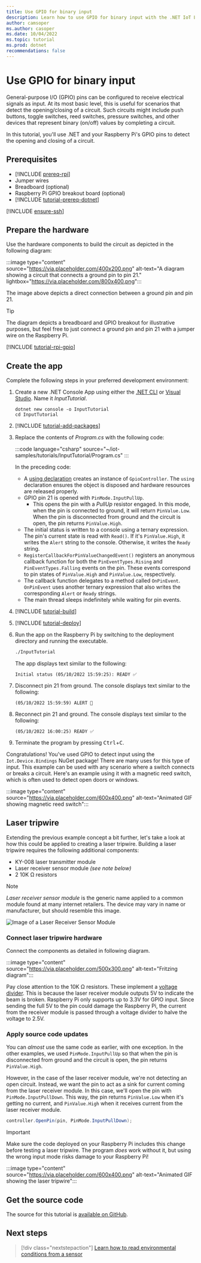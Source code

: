 ```yaml
---
title: Use GPIO for binary input
description: Learn how to use GPIO for binary input with the .NET IoT Libraries.
author: camsoper
ms.author: casoper
ms.date: 10/04/2022
ms.topic: tutorial
ms.prod: dotnet
recommendations: false
---
```


# Use GPIO for binary input

General-purpose I/O (GPIO) pins can be configured to receive electrical signals as input. At its most basic level, this is useful for scenarios that detect the opening/closing of a circuit. Such circuits might include push buttons, toggle switches, reed switches, pressure switches, and other devices that represent binary (on/off) values by completing a circuit.

In this tutorial, you'll use .NET and your Raspberry Pi's GPIO pins to detect the opening and closing of a circuit.

## Prerequisites

- [!INCLUDE [prereq-rpi](../includes/prereq-rpi.md)]
- Jumper wires
- Breadboard (optional)
- Raspberry Pi GPIO breakout board (optional)
- [!INCLUDE [tutorial-prereq-dotnet](../includes/tutorial-prereq-dotnet.md)]

[!INCLUDE [ensure-ssh](../includes/ensure-ssh.md)]

## Prepare the hardware

Use the hardware components to build the circuit as depicted in the following diagram:

:::image type="content" source="https://via.placeholder.com/400x200.png" alt-text="A diagram showing a circuit that connects a ground pin to pin 21." lightbox="https://via.placeholder.com/800x400.png":::

The image above depicts a direct connection between a ground pin and pin 21.

> [!TIP]
> The diagram depicts a breadboard and GPIO breakout for illustrative purposes, but feel free to just connect a ground pin and pin 21 with a jumper wire on the Raspberry Pi.

[!INCLUDE [tutorial-rpi-gpio](../includes/tutorial-rpi-gpio.md)]

## Create the app

Complete the following steps in your preferred development environment:

1. Create a new .NET Console App using either the [.NET CLI](../../core/tools/dotnet-new.md) or [Visual Studio](../../core/tutorials/with-visual-studio.md). Name it *InputTutorial*.

    ```dotnetcli
    dotnet new console -o InputTutorial
    cd InputTutorial
    ```

1. [!INCLUDE [tutorial-add-packages](../includes/tutorial-add-packages.md)]
1. Replace the contents of *Program.cs* with the following code:

    :::code language="csharp" source="~/iot-samples/tutorials/InputTutorial/Program.cs" :::

    In the preceding code:

    - A [using declaration](../../csharp/whats-new/csharp-8.md#using-declarations) creates an instance of `GpioController`. The `using` declaration ensures the object is disposed and hardware resources are released properly.
    - GPIO pin 21 is opened with  `PinMode.InputPullUp`.
        - This opens the pin with a *PullUp* resistor engaged. In this mode, when the pin is connected to ground, it will return `PinValue.Low`. When the pin is disconnected from ground and the circuit is open, the pin returns `PinValue.High`.
    - The initial status is written to a console using a ternary expression. The pin's current state is read with `Read()`. If it's `PinValue.High`, it writes the `Alert` string to the console. Otherwise, it writes the `Ready` string.
    - `RegisterCallbackForPinValueChangedEvent()` registers an anonymous callback function for both the `PinEventTypes.Rising` and `PinEventTypes.Falling` events on the pin. These events correspond to pin states of `PinValue.High` and `PinValue.Low`, respectively.
    - The callback function delegates to a method called `OnPinEvent`. `OnPinEvent` uses another ternary expression that also writes the corresponding `Alert` or `Ready` strings.
    - The main thread sleeps indefinitely while waiting for pin events.

1. [!INCLUDE [tutorial-build](../includes/tutorial-build.md)]
1. [!INCLUDE [tutorial-deploy](../includes/tutorial-deploy.md)]
1. Run the app on the Raspberry Pi by switching to the deployment directory and running the executable.

    ```bash
    ./InputTutorial
    ```

    The app displays text similar to the following:

    ```console
    Initial status (05/10/2022 15:59:25): READY ✅
    ```

1. Disconnect pin 21 from ground. The console displays text similar to the following:

    ```console
    (05/10/2022 15:59:59) ALERT 🚨
    ```

1. Reconnect pin 21 and ground. The console displays text similar to the following:

    ```console
    (05/10/2022 16:00:25) READY ✅
    ```

1. Terminate the program by pressing <kbd>Ctrl</kbd>+<kbd>C</kbd>.

Congratulations! You've used GPIO to detect input using the `Iot.Device.Bindings` NuGet package! There are many uses for this type of input. This example can be used with any scenario where a switch connects or breaks a circuit. Here's an example using it with a magnetic reed switch, which is often used to detect open doors or windows.

:::image type="content" source="https://via.placeholder.com/600x400.png" alt-text="Animated GIF showing magnetic reed switch":::

## Laser tripwire

Extending the previous example concept a bit further, let's take a look at how this could be applied to creating a laser tripwire. Building a laser tripwire requires the following additional components:

* KY-008 laser transmitter module
* Laser receiver sensor module *(see note below)*
* 2 10K Ω resistors

> [!NOTE]
> *Laser receiver sensor module* is the generic name applied to a common module found at many internet retailers. The device may vary in name or manufacturer, but should resemble this image.
>
> ![Image of a Laser Receiver Sensor Module](https://via.placeholder.com/200x200.png)

### Connect laser tripwire hardware

Connect the components as detailed in following diagram.

:::image type="content" source="https://via.placeholder.com/500x300.png" alt-text="Fritzing diagram":::

Pay close attention to the 10K Ω resistors. These implement a [voltage divider](https://www.seeedstudio.com/blog/2019/10/09/voltage-dividers-everything-you-need-to-know/). This is because the laser receiver module outputs 5V to indicate the beam is broken. Raspberry Pi only supports up to 3.3V for GPIO input. Since sending the full 5V to the pin could damage the Raspberry Pi, the current from the receiver module is passed through a voltage divider to halve the voltage to 2.5V.

### Apply source code updates

You can *almost* use the same code as earlier, with one exception. In the other examples, we used `PinMode.InputPullUp` so that when the pin is disconnected from ground and the circuit is open, the pin returns `PinValue.High`.

However, in the case of the laser receiver module, we're not detecting an open circuit. Instead, we want the pin to act as a sink for current coming from the laser receiver module. In this case, we'll open the pin with `PinMode.InputPullDown`. This way, the pin returns `PinValue.Low` when it's getting no current, and `PinValue.High` when it receives current from the laser receiver module.

```csharp
controller.OpenPin(pin, PinMode.InputPullDown);
```

> [!IMPORTANT]
> Make sure the code deployed on your Raspberry Pi includes this change before testing a laser tripwire. The program *does* work without it, but using the wrong input mode risks damage to your Raspberry Pi!

:::image type="content" source="https://via.placeholder.com/600x400.png" alt-text="Animated GIF showing the laser tripwire":::

## Get the source code

The source for this tutorial is [available on GitHub](https://github.com/MicrosoftDocs/dotnet-iot-assets/tree/main/tutorials/InputTutorial).

## Next steps

> [!div class="nextstepaction"]
> [Learn how to read environmental conditions from a sensor](../tutorials/temp-sensor.md)
